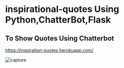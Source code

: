 # inspirational-quotes Using Python,ChatterBot,Flask

## To Show Quotes Using Chatterbot 
https://inspiration-quotes.herokuapp.com/

![capture](https://user-images.githubusercontent.com/42746311/51137075-06b78f00-1864-11e9-9775-a6c9c7b3d85c.PNG)

